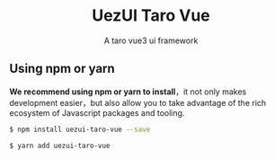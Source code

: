 <h1 align="center">UezUI Taro Vue</h1>
<p align="center">A taro vue3 ui framework</p>

## Using npm or yarn
**We recommend using npm or yarn to install**，it not only makes development easier，but also allow you to take advantage of the rich ecosystem of Javascript packages and tooling.

```bash
$ npm install uezui-taro-vue --save
```

```bash
$ yarn add uezui-taro-vue
```

